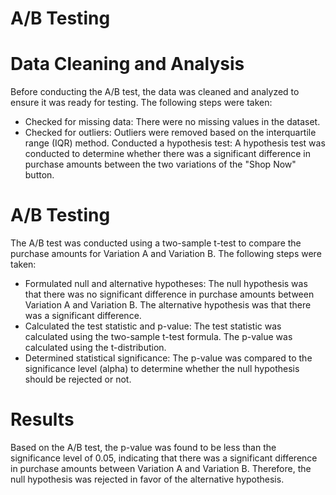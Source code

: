 # A/B Testing

# Data Cleaning and Analysis
Before conducting the A/B test, the data was cleaned and analyzed to ensure it was ready for testing. The following steps were taken:

- Checked for missing data: There were no missing values in the dataset.
- Checked for outliers: Outliers were removed based on the interquartile range (IQR) method.
Conducted a hypothesis test: A hypothesis test was conducted to determine whether there was a significant difference in purchase amounts between the two variations of the "Shop Now" button.

# A/B Testing
The A/B test was conducted using a two-sample t-test to compare the purchase amounts for Variation A and Variation B. The following steps were taken:

- Formulated null and alternative hypotheses: The null hypothesis was that there was no significant difference in purchase amounts between Variation A and Variation B. The alternative hypothesis was that there was a significant difference.
- Calculated the test statistic and p-value: The test statistic was calculated using the two-sample t-test formula. The p-value was calculated using the t-distribution.
- Determined statistical significance: The p-value was compared to the significance level (alpha) to determine whether the null hypothesis should be rejected or not.

# Results
Based on the A/B test, the p-value was found to be less than the significance level of 0.05, indicating that there was a significant difference in purchase amounts between Variation A and Variation B. Therefore, the null hypothesis was rejected in favor of the alternative hypothesis.
